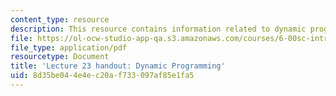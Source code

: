 ```yaml
---
content_type: resource
description: This resource contains information related to dynamic programming.
file: https://ol-ocw-studio-app-qa.s3.amazonaws.com/courses/6-00sc-introduction-to-computer-science-and-programming-spring-2011/8d35be044e4ec20af733097af85e1fa5_MIT6_00SCS11_lec23.pdf
file_type: application/pdf
resourcetype: Document
title: 'Lecture 23 handout: Dynamic Programming'
uid: 8d35be04-4e4e-c20a-f733-097af85e1fa5
---
```

